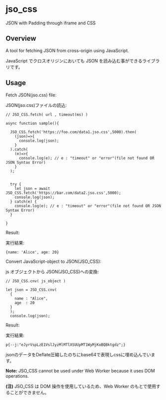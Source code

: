 # jso_css

JSON with Padding through iframe and CSS

## Overview

A tool for fetching JSON from cross-origin using JavaScript.

JavaScript でクロスオリジンにおいても JSON を読み込む事ができるライブラリです。

## Usage

Fetch JSON(jso.css) file:

JSON(jso.css)ファイルの読込:

```
// JSO_CSS.fetch( url , timeout(ms) )

async function sample(){

  JSO_CSS.fetch('https://foo.com/data1.jso.css',5000).then(
    (json)=>{
      console.log(json);
    }
  ).catch(
    (e)=>{
      console.log(e); // e : "timeout" or "error"(file not found OR JSON Syntax Error)
    }
  );


  try {
    let json = await JSO_CSS.fetch('https://bar.com/data2.jso.css',5000);
    console.log(json);
  } catch(e) {
    console.log(e); // e : "timeout" or "error"(file not found OR JSON Syntax Error)
  }

}
```

Result:

実行結果:

```
{name: 'Alice', age: 20}
```

Convert JavaScript-object to JSON(JSO_CSS):

js オブジェクトから JSON(JSO_CSS)への変換:

```
// JSO_CSS.cnv( js_object )

let json = JSO_CSS.cnv(
  {
    name : "Alice",
    age  : 20
  }
  );
  console.log(json);
```

Result:

実行結果:

```
p{--j:"eJyrVspLzE1VslJyzMlMTlXSUUpMT1WyMjKoBQBktgdz";}
```
jsonのデータをDeflate圧縮したのちにbase64で表現しcssに埋め込んでいます。

**Note:** JSO_CSS cannot be used under Web Worker because it uses DOM operations.

**(注)** JSO_CSS は DOM 操作を使用しているため、Web Worker のもとで使用することができません。
